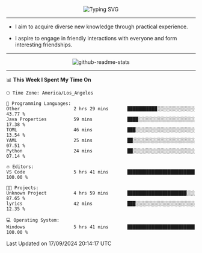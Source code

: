 <p align="center">
  <img src="https://readme-typing-svg.demolab.com?font=Fira+Code&weight=500&size=32&duration=2500&pause=1600&center=true&vCenter=true&random=false&width=1024&height=64&lines=Hi+there+%F0%9F%91%8B;I'm+delighted+you+could+make+it+here+%F0%9F%8E%89;I'm+Harry%2C+a+college+student+still+finding+my+way" alt="Typing SVG" />
</p>


---


- I aim to acquire diverse new knowledge through practical experience.

- I aspire to engage in friendly interactions with everyone and form interesting friendships.


---


<p align="center">
  <img src="https://github-readme-stats.vercel.app/api?username=Harry-Jing&show_icons=true" alt="github-readme-stats"/>
</p>


---

<!--START_SECTION:waka-->
📊 **This Week I Spent My Time On** 

```text
🕑︎ Time Zone: America/Los_Angeles

💬 Programming Languages: 
Other                    2 hrs 29 mins       ███████████░░░░░░░░░░░░░░   43.77 % 
Java Properties          59 mins             ████░░░░░░░░░░░░░░░░░░░░░   17.38 % 
TOML                     46 mins             ███░░░░░░░░░░░░░░░░░░░░░░   13.54 % 
YAML                     25 mins             ██░░░░░░░░░░░░░░░░░░░░░░░   07.51 % 
Python                   24 mins             ██░░░░░░░░░░░░░░░░░░░░░░░   07.14 % 

🔥 Editors: 
VS Code                  5 hrs 41 mins       █████████████████████████   100.00 % 

🐱‍💻 Projects: 
Unknown Project          4 hrs 59 mins       ██████████████████████░░░   87.65 % 
lyrics                   42 mins             ███░░░░░░░░░░░░░░░░░░░░░░   12.35 % 

💻 Operating System: 
Windows                  5 hrs 41 mins       █████████████████████████   100.00 % 
```


 Last Updated on 17/09/2024 20:14:17 UTC
<!--END_SECTION:waka-->
